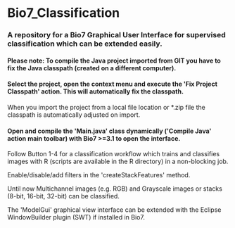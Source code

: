 # Bio7_Classification

### A repository for a Bio7 Graphical User Interface for supervised classification which can be extended easily.

#### Please note: To compile the Java project imported from GIT you have to fix the Java classpath (created on a different computer). 
#### Select the project, open the context menu and execute the 'Fix Project Classpath' action. This will automatically fix the classpath.

When you import the project from a local file location or *.zip file the classpath is automatically adjusted on import.

#### Open and compile the 'Main.java' class dynamically ('Compile Java' action main toolbar) with Bio7 >=3.1 to open the interface.

Follow Button 1-4 for a classification workflow which trains and classifies images with R (scripts
are available in the R directory) in a non-blocking job.
 
Enable/disable/add filters in the 'createStackFeatures' method.

Until now Multichannel images (e.g. RGB) and Grayscale images or stacks (8-bit, 16-bit, 32-bit) can be classified.

The 'ModelGui' graphical view interface can be extended with the Eclipse WindowBuilder plugin (SWT) if installed in Bio7.

